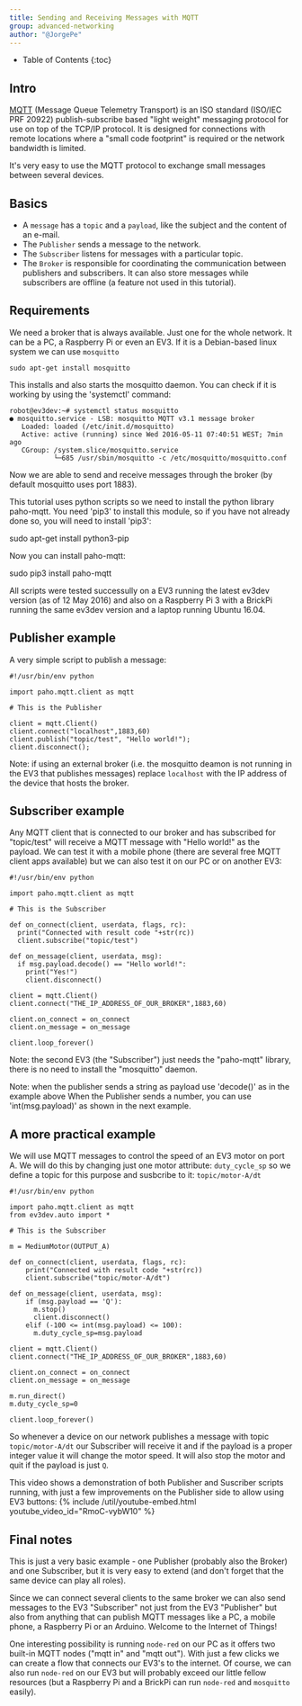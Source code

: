 ```yaml
---
title: Sending and Receiving Messages with MQTT
group: advanced-networking
author: "@JorgePe"
---
```


* Table of Contents
{:toc}

## Intro

[MQTT](https://en.wikipedia.org/wiki/MQTT) (Message Queue Telemetry Transport) is an ISO standard (ISO/IEC PRF 20922)
publish-subscribe based "light weight" messaging protocol for use on top of the
TCP/IP protocol. It is designed for connections with remote locations where a
"small code footprint" is required or the network bandwidth is limited.

It's very easy to use the MQTT protocol to exchange small messages between several
devices.

## Basics

* A `message` has a `topic` and a `payload`, like the subject and the content of an
e-mail.
* The `Publisher` sends a message to the network.
* The `Subscriber` listens for messages with a particular topic.
* The `Broker` is responsible for coordinating the communication between publishers and
  subscribers. It can also store messages while subscribers are offline (a feature not
  used in this tutorial).


## Requirements

We need a broker that is always available. Just one for the whole network.
It can be a PC, a Raspberry Pi or even an EV3. If it is a Debian-based linux
system we can use `mosquitto`

    sudo apt-get install mosquitto

This installs and also starts the mosquitto daemon. You can check if it is
working by using the 'systemctl' command:

    robot@ev3dev:~# systemctl status mosquitto
    ● mosquitto.service - LSB: mosquitto MQTT v3.1 message broker
       Loaded: loaded (/etc/init.d/mosquitto)
       Active: active (running) since Wed 2016-05-11 07:40:51 WEST; 7min ago
       CGroup: /system.slice/mosquitto.service
               └─685 /usr/sbin/mosquitto -c /etc/mosquitto/mosquitto.conf
           
Now we are able to send and receive messages through the broker (by default
mosquitto uses port 1883). 

This tutorial uses python scripts so we need to install the python library paho-mqtt.
You need 'pip3' to install this module, so if you have not already done so, you will
need to install 'pip3':

  sudo apt-get install python3-pip

 Now you can install paho-mqtt:
 
  sudo pip3 install paho-mqtt

All scripts were tested successully on a EV3 running the latest ev3dev version
(as of 12 May 2016) and also on a Raspberry Pi 3 with a BrickPi running the same
ev3dev version and a laptop running Ubuntu 16.04.

## Publisher example

A very simple script to publish a message:

    #!/usr/bin/env python

    import paho.mqtt.client as mqtt

    # This is the Publisher
    
    client = mqtt.Client()
    client.connect("localhost",1883,60)
    client.publish("topic/test", "Hello world!");
    client.disconnect();

Note: if using an external broker (i.e. the mosquitto deamon is not running in the
EV3 that publishes messages) replace `localhost` with the IP address of the device
that hosts the broker.

## Subscriber example

Any MQTT client that is connected to our broker and has subscribed for "topic/test"
will receive a MQTT message with "Hello world!" as the payload. We can test it with
a mobile phone (there are several free MQTT client apps available) but we can also
test it on our PC or on another EV3:

    #!/usr/bin/env python

    import paho.mqtt.client as mqtt

    # This is the Subscriber
    
    def on_connect(client, userdata, flags, rc):
      print("Connected with result code "+str(rc))
      client.subscribe("topic/test")

    def on_message(client, userdata, msg):
      if msg.payload.decode() == "Hello world!":
        print("Yes!")
        client.disconnect()
        
    client = mqtt.Client()
    client.connect("THE_IP_ADDRESS_OF_OUR_BROKER",1883,60)

    client.on_connect = on_connect
    client.on_message = on_message

    client.loop_forever()

Note: the second EV3 (the "Subscriber") just needs the "paho-mqtt" library,
there is no need to install the "mosquitto" daemon.

Note: when the publisher sends a string as payload use 'decode()' as in the
example above When the Publisher sends a number, you can use 'int(msg.payload)'
as shown in the next example.

## A more practical example

We will use MQTT messages to control the speed of an EV3 motor on port A.
We will do this by changing just one motor attribute: `duty_cycle_sp`
so we define a topic for this purpose and susbcribe to it: `topic/motor-A/dt`

    #!/usr/bin/env python
    
    import paho.mqtt.client as mqtt
    from ev3dev.auto import *
    
    # This is the Subscriber

    m = MediumMotor(OUTPUT_A)

    def on_connect(client, userdata, flags, rc):
        print("Connected with result code "+str(rc))
        client.subscribe("topic/motor-A/dt")
    
    def on_message(client, userdata, msg):
        if (msg.payload == 'Q'):
          m.stop()
          client.disconnect()
        elif (-100 <= int(msg.payload) <= 100):
          m.duty_cycle_sp=msg.payload
    
    client = mqtt.Client()
    client.connect("THE_IP_ADDRESS_OF_OUR_BROKER",1883,60)
    
    client.on_connect = on_connect
    client.on_message = on_message
    
    m.run_direct()
    m.duty_cycle_sp=0
    
    client.loop_forever()


So whenever a device on our network publishes a message with topic `topic/motor-A/dt`
our Subscriber will receive it and if the payload is a proper integer value it will
change the motor speed. It will also stop the motor and quit if the payload is just
`Q`.

This video shows a demonstration of both Publisher and Suscriber scripts running,
with just a few improvements on the Publisher side to allow using EV3 buttons:
{% include /util/youtube-embed.html youtube_video_id="RmoC-vybW10" %}

## Final notes

This is just a very basic example - one Publisher (probably also the Broker) and
one Subscriber, but it is very easy to extend (and don't forget that the same
device can play all roles).

Since we can connect several clients to the same broker we can also send
messages to the EV3 "Subscriber" not just from the EV3 "Publisher" but also
from anything that can publish MQTT messages like a PC, a mobile phone, a
Raspberry Pi or an Arduino. Welcome to the Internet of Things!

One interesting possibility is running `node-red` on our PC as it offers two
built-in MQTT nodes ("mqtt in" and "mqtt out"). With just a few clicks we can
create a flow that connects our EV3's to the internet. Of course, we can also run
`node-red` on our EV3 but will probably exceed our little fellow resources (but
a Raspberry Pi and a BrickPi can run `node-red` and `mosquitto` easily).

